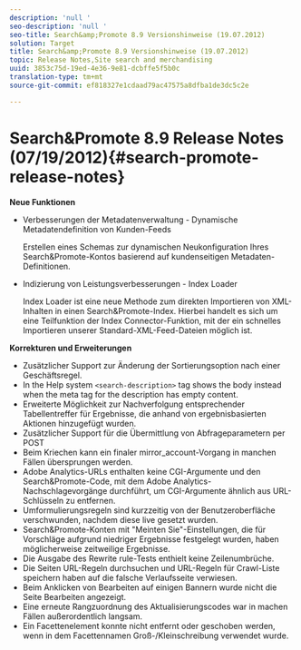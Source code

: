 ```yaml
---
description: 'null '
seo-description: 'null '
seo-title: Search&amp;Promote 8.9 Versionshinweise (19.07.2012)
solution: Target
title: Search&amp;Promote 8.9 Versionshinweise (19.07.2012)
topic: Release Notes,Site search and merchandising
uuid: 3853c75d-19ed-4e36-9e81-dcbffe5f5b0c
translation-type: tm+mt
source-git-commit: ef818327e1cdaad79ac47575a8dfba1de3dc5c2e

---
```



# Search&amp;Promote 8.9 Release Notes (07/19/2012){#search-promote-release-notes}

**Neue Funktionen**

* Verbesserungen der Metadatenverwaltung - Dynamische Metadatendefinition von Kunden-Feeds

   Erstellen eines Schemas zur dynamischen Neukonfiguration Ihres Search&amp;Promote-Kontos basierend auf kundenseitigen Metadaten-Definitionen.
* Indizierung von Leistungsverbesserungen - Index Loader

   Index Loader ist eine neue Methode zum direkten Importieren von XML-Inhalten in einen Search&amp;Promote-Index. Hierbei handelt es sich um eine Teilfunktion der Index Connector-Funktion, mit der ein schnelles Importieren unserer Standard-XML-Feed-Dateien möglich ist.

**Korrekturen und Erweiterungen**

* Zusätzlicher Support zur Änderung der Sortierungsoption nach einer Geschäftsregel.
* In the Help system `<search-description>` tag shows the body instead when the meta tag for the description has empty content.
* Erweiterte Möglichkeit zur Nachverfolgung entsprechender Tabellentreffer für Ergebnisse, die anhand von ergebnisbasierten Aktionen hinzugefügt wurden.
* Zusätzlicher Support für die Übermittlung von Abfrageparametern per POST
* Beim Kriechen kann ein finaler mirror_account-Vorgang in manchen Fällen übersprungen werden.
* Adobe Analytics-URLs enthalten keine CGI-Argumente und den Search&amp;Promote-Code, mit dem Adobe Analytics-Nachschlagevorgänge durchführt, um CGI-Argumente ähnlich aus URL-Schlüsseln zu entfernen.
* Umformulierungsregeln sind kurzzeitig von der Benutzeroberfläche verschwunden, nachdem diese live gesetzt wurden.
* Search&amp;Promote-Konten mit &quot;Meinten Sie&quot;-Einstellungen, die für Vorschläge aufgrund niedriger Ergebnisse festgelegt wurden, haben möglicherweise zeitweilige Ergebnisse.
* Die Ausgabe des Rewrite rule-Tests enthielt keine Zeilenumbrüche.
* Die Seiten URL-Regeln durchsuchen und URL-Regeln für Crawl-Liste speichern haben auf die falsche Verlaufsseite verwiesen.
* Beim Anklicken von Bearbeiten auf einigen Bannern wurde nicht die Seite Bearbeiten angezeigt.
* Eine erneute Rangzuordnung des Aktualisierungscodes war in machen Fällen außerordentlich langsam.
* Ein Facettenelement konnte nicht entfernt oder geschoben werden, wenn in dem Facettennamen Groß-/Kleinschreibung verwendet wurde.

